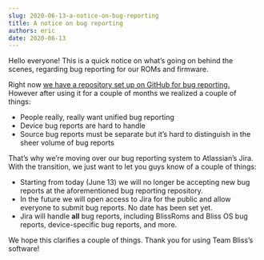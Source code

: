 ```yaml
---
slug: 2020-06-13-a-notice-on-bug-reporting
title: A notice on bug reporting
authors: eric
date: 2020-06-13
---
```


Hello everyone! This is a quick notice on what’s going on behind the scenes, regarding bug reporting for our ROMs and firmware.

Right now [we have a repository set up on GitHub for bug reporting.][bug-reporting-github-repo] However after using it for a couple of months we realized a couple of things:

[bug-reporting-github-repo]: https://github.com/BlissRoms/bug_reports

- People really, really want unified bug reporting
- Device bug reports are hard to handle
- Source bug reports must be separate but it’s hard to distinguish in the sheer volume of bug reports

That’s why we’re moving over our bug reporting system to Atlassian’s Jira. With the transition, we just want to let you guys know of a couple of things:

- Starting from today (June 13) we will no longer be accepting new bug reports at the aforementioned bug reporting repository.
- In the future we will open access to Jira for the public and allow everyone to submit bug reports. No date has been set yet.
- Jira will handle **all** bug reports, including BlissRoms and Bliss OS bug reports, device-specific bug reports, and more.

We hope this clarifies a couple of things. Thank you for using Team Bliss’s software!
